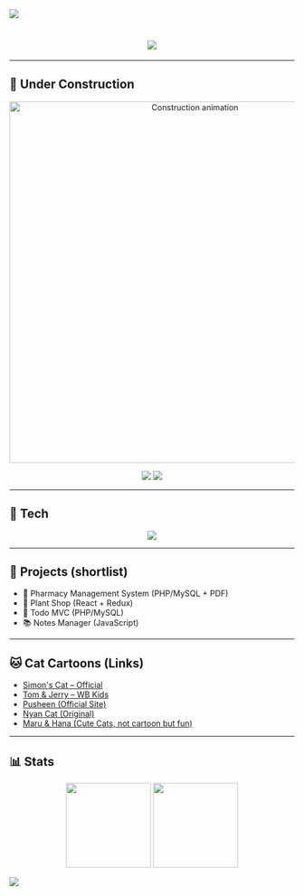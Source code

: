 <!-- Banner (cyan → indigo) -->
<img src="https://capsule-render.vercel.app/api?type=waving&color=0:06b6d4,100:6366f1&height=200&section=header&text=Salma%20The%20Creator&fontSize=48&fontColor=ffffff&animation=twinkling&fontAlignY=35"/>

<h1 align="center">
  <img src="https://readme-typing-svg.herokuapp.com?size=28&duration=3200&color=06B6D4&center=true&vCenter=true&lines=Mobile+%26+Web+Developer;UI%2FUX+Curator;Always+Building+%F0%9F%9A%A7"/>
</h1>

---

## 🚧 Under Construction
<p align="center">
  <img src="assets/construction_crane.svg" alt="Construction animation" width="640"/>
</p>

<p align="center">
  <img src="https://img.shields.io/badge/Status-Work%20in%20Progress-06b6d4?style=for-the-badge"/>
  <img src="https://img.shields.io/badge/Palette-Cyan%20→%20Indigo-6366f1?style=for-the-badge"/>
</p>

---

## 🧰 Tech
<p align="center">
  <img src="https://skillicons.dev/icons?i=flutter,kotlin,dart,react,php,mysql,js,html,css,figma,git,github"/>
</p>

---

## 📌 Projects (shortlist)
- 💊 Pharmacy Management System (PHP/MySQL + PDF)
- 🌱 Plant Shop (React + Redux)
- 📝 Todo MVC (PHP/MySQL)
- 📚 Notes Manager (JavaScript)

---

## 🐱 Cat Cartoons (Links)
- [Simon's Cat – Official](https://www.youtube.com/@SimonsCat)
- [Tom & Jerry – WB Kids](https://www.youtube.com/@WBKids)
- [Pusheen (Official Site)](https://www.pusheen.com/)
- [Nyan Cat (Original)](https://www.youtube.com/watch?v=QH2-TGUlwu4)
- [Maru & Hana (Cute Cats, not cartoon but fun)](https://www.youtube.com/@mugumogu)

---

## 📊 Stats
<p align="center">
  <img src="https://github-readme-stats.vercel.app/api?username=salma-the-creator&show_icons=true&theme=tokyonight&hide_border=true" height="150"/>
  <img src="https://github-readme-streak-stats.herokuapp.com?user=salma-the-creator&theme=tokyonight&hide_border=true" height="150"/>
</p>

<img src="https://capsule-render.vercel.app/api?type=waving&color=0:06b6d4,100:6366f1&height=120&section=footer"/>

 
